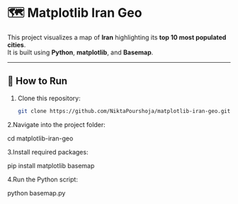 # 🗺️ Matplotlib Iran Geo

This project visualizes a map of **Iran** highlighting its **top 10 most populated cities**.  
It is built using **Python**, **matplotlib**, and **Basemap**.

---

## 🚀 How to Run
1. Clone this repository:
   ```bash
   git clone https://github.com/NiktaPourshoja/matplotlib-iran-geo.git
2.Navigate into the project folder:

cd matplotlib-iran-geo


3.Install required packages:

pip install matplotlib basemap


4.Run the Python script:

python basemap.py
